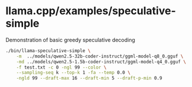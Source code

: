 # llama.cpp/examples/speculative-simple

Demonstration of basic greedy speculative decoding

```bash
./bin/llama-speculative-simple \
    -m  ../models/qwen2.5-32b-coder-instruct/ggml-model-q8_0.gguf \
    -md ../models/qwen2.5-1.5b-coder-instruct/ggml-model-q4_0.gguf \
    -f test.txt -c 0 -ngl 99 --color \
    --sampling-seq k --top-k 1 -fa --temp 0.0 \
    -ngld 99 --draft-max 16 --draft-min 5 --draft-p-min 0.9
```
